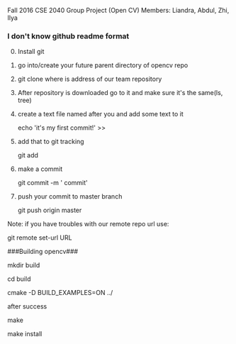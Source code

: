 Fall 2016
CSE 2040 Group Project (Open CV)
Members: Liandra, Abdul, Zhi, Ilya


### I don't know github readme format ###

0. Install git

1. go into/create your future parent directory of opencv repo

2. git clone <URL>  where <URL> is address of our team repository

3. After repository is downloaded go to it and make sure it's the same(ls, tree)

4. create a text file named after you and add some text to it

   echo 'it's my first commit!' >>  <NAME>

5. add that to git tracking

   git add <NAME>

6. make a commit

   git commit -m '<NaME> commit'

7. push your commit to master branch

   git push origin master

Note: if you have troubles with our remote repo url  use:

  git remote set-url URL

###Building opencv###

  mkdir build
  
  cd build
  
  cmake -D BUILD_EXAMPLES=ON ../
  
 after success
 
  make
  
  make install
